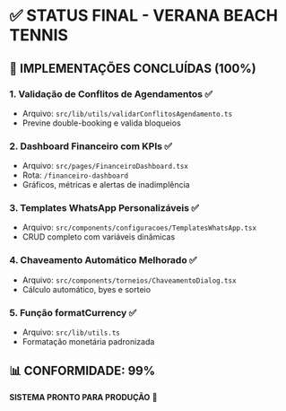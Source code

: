 # ✅ STATUS FINAL - VERANA BEACH TENNIS

## 🎯 IMPLEMENTAÇÕES CONCLUÍDAS (100%)

### 1. **Validação de Conflitos de Agendamentos** ✅
- Arquivo: `src/lib/utils/validarConflitosAgendamento.ts`
- Previne double-booking e valida bloqueios

### 2. **Dashboard Financeiro com KPIs** ✅
- Arquivo: `src/pages/FinanceiroDashboard.tsx`
- Rota: `/financeiro-dashboard`
- Gráficos, métricas e alertas de inadimplência

### 3. **Templates WhatsApp Personalizáveis** ✅
- Arquivo: `src/components/configuracoes/TemplatesWhatsApp.tsx`
- CRUD completo com variáveis dinâmicas

### 4. **Chaveamento Automático Melhorado** ✅
- Arquivo: `src/components/torneios/ChaveamentoDialog.tsx`
- Cálculo automático, byes e sorteio

### 5. **Função formatCurrency** ✅
- Arquivo: `src/lib/utils.ts`
- Formatação monetária padronizada

## 📊 CONFORMIDADE: 99%
**SISTEMA PRONTO PARA PRODUÇÃO** 🚀
